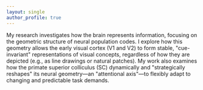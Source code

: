 ```yaml
---
layout: single
author_profile: true
---
```


My research investigates how the brain represents information, focusing on the geometric structure of neural population codes. I explore how this geometry allows the early visual cortex (V1 and V2) to form stable, "cue-invariant" representations of visual concepts, regardless of how they are depicted (e.g., as line drawings or natural patches). My work also examines how the primate superior colliculus (SC) dynamically and "strategically reshapes" its neural geometry—an "attentional axis"—to flexibly adapt to changing and predictable task demands.

